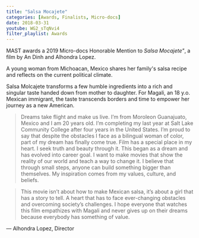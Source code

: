 ```yaml
---
title: "Salsa Mocajete"
categories: [Awards, Finalists, Micro-docs]
date: 2018-03-31
youtube: WG2_sTqNvi4
filter_playlist: Awards
---
```


MAST awards a 2019 Micro-docs Honorable Mention to _Salsa Mocajete"_, a film by An Dinh and Alhondra Lopez.

A young woman from Michoacan, Mexico shares her family's salsa recipe and reflects on the current political climate.

Salsa Molcajete transforms a few humble ingredients into a rich and singular taste handed down from mother to daughter. For Magali, an 18 y.o. Mexican immigrant, the taste transcends borders and time to empower her journey as a new American.

> Dreams take flight and make us live. I’m from Moroleon Guanajuato, Mexico and I am 20 years old. I’m completing my last year at Salt Lake Community College after four years in the United States. I’m proud to say that despite the obstacles I face as a bilingual woman of color, part of my dream has finally come true. Film has a special place in my heart. I seek truth and beauty through it. This began as a dream and has evolved into career goal. I want to make movies that show the reality of our world and teach a way to change it. I believe that through small steps, anyone can build something bigger than themselves. My inspiration comes from my values, culture, and beliefs. 

> This movie isn’t about how to make Mexican salsa, it’s about a girl that has a story to tell. A heart that has to face ever-changing obstacles and overcoming society’s challenges. I hope everyone that watches this film empathizes with Magali and never gives up on their dreams because everybody has something of value.

— Alhondra Lopez, Director